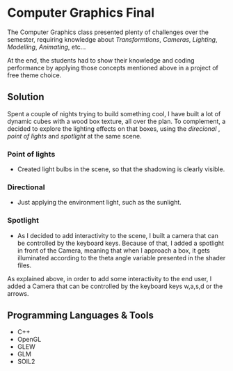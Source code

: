 # Computer Graphics Final

The Computer Graphics class presented plenty of challenges over the semester, requiring knowledge about *Transformtions*, *Cameras*, *Lighting*, *Modelling*, *Animating*, etc...

At the end, the students had to show their knowledge and coding performance by applying those concepts mentioned above in a project of free theme choice.

## Solution

Spent a couple of nights trying to build something cool, I have built a lot of dynamic cubes with a wood box texture, all over the plan. To complement, a decided to explore the lighting effects on that boxes, using the *direcional* , *point of lights* and *spotlight* at the same scene.

### Point of lights
 - Created light bulbs in the scene, so that the shadowing is clearly visible.

### Directional
 - Just applying the environment light, such as the sunlight.

### Spotlight
 - As I decided to add interactivity to the scene, I built a camera that can be controlled by the keyboard keys. Because of that, I added a spotlight in front of the Camera, meaning that when I approach a box, it gets illuminated according to the theta angle variable presented in the shader files.

 As explained above, in order to add some interactivity to the end user, I added a Camera that can be controlled by the keyboard keys w,a,s,d or the arrows.

 ## Programming Languages & Tools
  - C++
  - OpenGL
  - GLEW
  - GLM
  - SOIL2